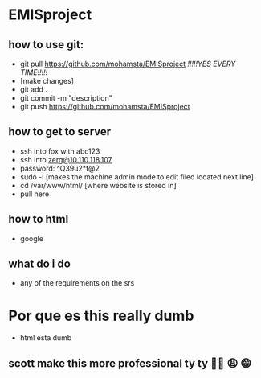 # EMISproject

## how to use git:
 * git pull https://github.com/mohamsta/EMISproject *!!!!!YES EVERY TIME!!!!!*
 * [make changes]
 * git add .
 * git commit -m "description"
 * git push https://github.com/mohamsta/EMISproject 
 
 ## how to get to server
 * ssh into fox with abc123
 * ssh into zerg@10.110.118.107
 * password: ^Q39u2\*t@2
 * sudo -i [makes the machine admin mode to edit filed located next line]
 * cd /var/www/html/ [where website is stored in]
 * pull here 
 
 ## how to html
 * google
 ## what do i do 
 * any of the requirements on the srs 
 
 # Por que es this really dumb
 * html esta dumb
 
 ## scott make this more professional ty ty 🙏🏾 😩 😁
